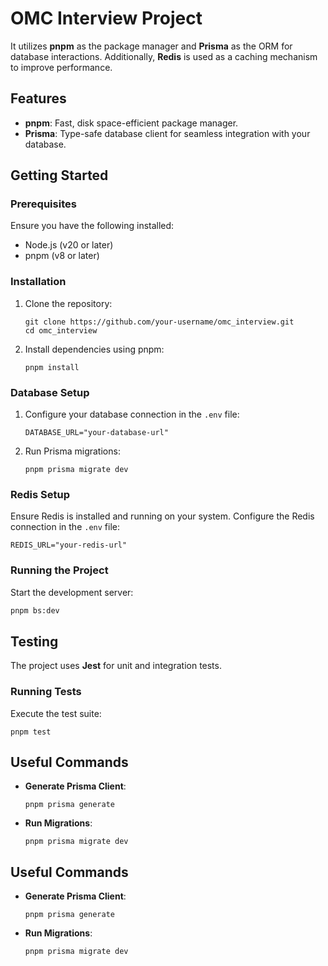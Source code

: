# OMC Interview Project
It utilizes **pnpm** as the package manager and **Prisma** as the ORM for database interactions. Additionally, **Redis** is used as a caching mechanism to improve performance.

## Features

- **pnpm**: Fast, disk space-efficient package manager.
- **Prisma**: Type-safe database client for seamless integration with your database.

## Getting Started

### Prerequisites

Ensure you have the following installed:

- Node.js (v20 or later)
- pnpm (v8 or later)

### Installation

1. Clone the repository:
    ```
    git clone https://github.com/your-username/omc_interview.git
    cd omc_interview
    ```

2. Install dependencies using pnpm:
    ```
    pnpm install
    ```

### Database Setup

1. Configure your database connection in the `.env` file:
    ```env
    DATABASE_URL="your-database-url"
    ```

2. Run Prisma migrations:
    ```
    pnpm prisma migrate dev
    ```

### Redis Setup

Ensure Redis is installed and running on your system. Configure the Redis connection in the `.env` file:
```env
REDIS_URL="your-redis-url"
```

### Running the Project

Start the development server:
```bash
pnpm bs:dev
```

## Testing

The project uses **Jest** for unit and integration tests.

### Running Tests

Execute the test suite:
```
pnpm test
```

## Useful Commands

- **Generate Prisma Client**:
  ```
  pnpm prisma generate
  ```
- **Run Migrations**:
  ```
  pnpm prisma migrate dev
  ```

## Useful Commands

- **Generate Prisma Client**:
  ```
  pnpm prisma generate
  ```
- **Run Migrations**:
  ```
  pnpm prisma migrate dev
  ```
